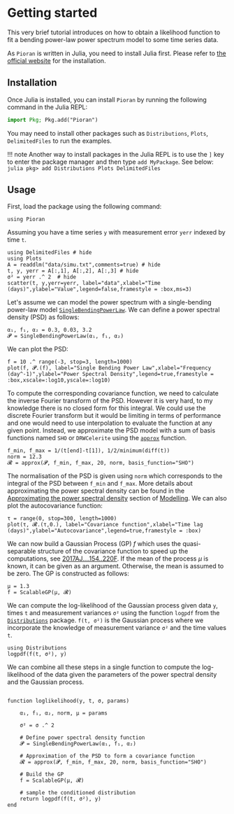 # Getting started

This very brief tutorial introduces on how to obtain a likelihood function to fit a bending power-law power spectrum model to some time series data.

As `Pioran` is written in Julia, you need to install Julia first. Please refer to [the official website](https://julialang.org/downloads/) for the installation.

## Installation

Once Julia is installed, you can install `Pioran` by running the following command in the Julia REPL:

```julia
import Pkg; Pkg.add("Pioran")
```

You may need to install other packages such as `Distributions`, `Plots`, `DelimitedFiles` to run the examples.

!!! note
    Another way to install packages in the Julia REPL is to use the `]` key to enter the package manager and then type `add MyPackage`. See below:
    ```julia
    pkg> add Distributions Plots DelimitedFiles
    ```

## Usage

First, load the package using the following command:

```@example getting_started
using Pioran
```

Assuming you have a time series `y`  with measurement error `yerr` indexed by time `t`.

```@example getting_started
using DelimitedFiles # hide
using Plots
A = readdlm("data/simu.txt",comments=true) # hide
t, y, yerr = A[:,1], A[:,2], A[:,3] # hide
σ² = yerr .^ 2  # hide
scatter(t, y,yerr=yerr, label="data",xlabel="Time (days)",ylabel="Value",legend=false,framestyle = :box,ms=3)
```

Let's assume we can model the power spectrum with a single-bending power-law model [`SingleBendingPowerLaw`](@ref). We can define a power spectral density (PSD) as follows:

```@example getting_started
α₁, f₁, α₂ = 0.3, 0.03, 3.2
𝓟 = SingleBendingPowerLaw(α₁, f₁, α₂)
```
We can plot the PSD:
```@example getting_started
f = 10 .^ range(-3, stop=3, length=1000)
plot(f, 𝓟.(f), label="Single Bending Power Law",xlabel="Frequency (day^-1)",ylabel="Power Spectral Density",legend=true,framestyle = :box,xscale=:log10,yscale=:log10)
```
To compute the corresponding covariance function, we need to calculate the inverse Fourier transform of the PSD. However it is very hard, to my knowledge there is no closed form for this integral. We could use the discrete Fourier transform but it would be limiting in terms of performance and one would need to use interpolation to evaluate the function at any given point. Instead, we approximate the PSD model with a sum of basis functions named `SHO` or `DRWCelerite` using the [`approx`](@ref) function.


```@example getting_started
f_min, f_max = 1/(t[end]-t[1]), 1/2/minimum(diff(t))
norm = 12.3
𝓡 = approx(𝓟, f_min, f_max, 20, norm, basis_function="SHO")
```
The normalisation of the PSD is given using `norm` which corresponds to the integral of the PSD between `f_min` and `f_max`. More details about approximating the power spectral density can be found in the [Approximating the power spectral density](@ref) section of [Modelling](@ref).
We can also plot the autocovariance function:

```@example getting_started
τ = range(0, stop=300, length=1000)
plot(τ, 𝓡.(τ,0.), label="Covariance function",xlabel="Time lag (days)",ylabel="Autocovariance",legend=true,framestyle = :box)
```

We can now build a Gaussian Process (GP) $f$ which uses the quasi-separable structure of the covariance function to speed up the computations, see [2017AJ....154..220F](@citet). If the mean of the process $\mu$ is known, it can be given as an argument. Otherwise, the mean is assumed to be zero. The GP is constructed as follows:

```@example getting_started
μ = 1.3
f = ScalableGP(μ, 𝓡)
```

We can compute the log-likelihood of the Gaussian process given data `y`, times `t` and measurement variances `σ²` using the function `logpdf` from the [`Distributions`](https://juliastats.org/Distributions.jl/stable/) package. `f(t, σ²)` is the Gaussian process where we incorporate the knowledge of measurement variance `σ²` and the time values `t`.
```@example getting_started
using Distributions
logpdf(f(t, σ²), y)
```

We can combine all these steps in a single function to compute the log-likelihood of the data given the parameters of the power spectral density and the Gaussian process.

```@example getting_started

function loglikelihood(y, t, σ, params)

    α₁, f₁, α₂, norm, μ = params

    σ² = σ .^ 2

    # Define power spectral density function
    𝓟 = SingleBendingPowerLaw(α₁, f₁, α₂)

    # Approximation of the PSD to form a covariance function
    𝓡 = approx(𝓟, f_min, f_max, 20, norm, basis_function="SHO")

    # Build the GP
    f = ScalableGP(μ, 𝓡)

    # sample the conditioned distribution
    return logpdf(f(t, σ²), y)
end
```
